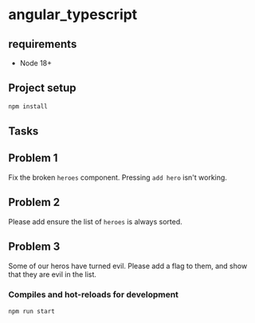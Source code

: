 # angular_typescript

## requirements

- Node 18+

## Project setup

```bash
npm install
```

## Tasks

## Problem 1

Fix the broken `heroes` component. Pressing `add hero` isn't working.

## Problem 2

Please add ensure the list of `heroes` is always sorted.

## Problem 3

Some of our heros have turned evil. Please add a flag to them, and show that they are evil in the list.

### Compiles and hot-reloads for development

```bash
npm run start
```
